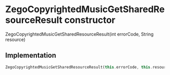 


# ZegoCopyrightedMusicGetSharedResourceResult constructor







ZegoCopyrightedMusicGetSharedResourceResult(int errorCode, String resource)





## Implementation

```dart
ZegoCopyrightedMusicGetSharedResourceResult(this.errorCode, this.resource);
```







